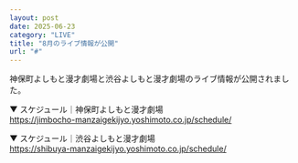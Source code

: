 ```yaml
---
layout: post
date: 2025-06-23
category: "LIVE"
title: "8月のライブ情報が公開"
url: "#"
---
```


神保町よしもと漫才劇場と渋谷よしもと漫才劇場のライブ情報が公開されました。

▼ スケジュール｜神保町よしもと漫才劇場<br>
<https://jimbocho-manzaigekijyo.yoshimoto.co.jp/schedule/>

▼ スケジュール｜渋谷よしもと漫才劇場<br>
<https://shibuya-manzaigekijyo.yoshimoto.co.jp/schedule/>
